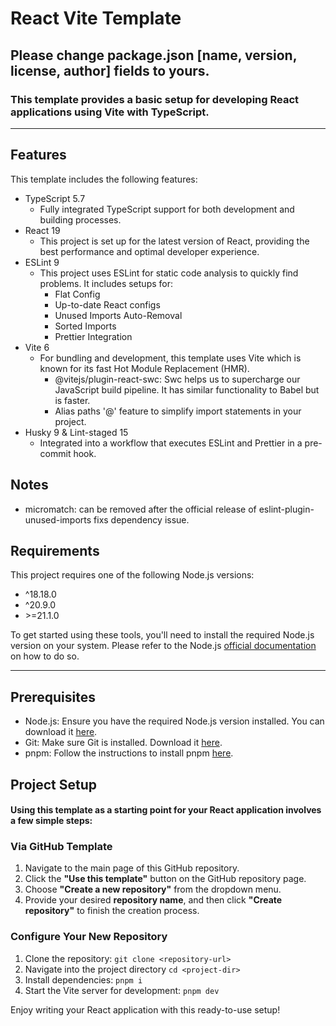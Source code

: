 # React Vite Template

## Please change package.json [name, version, license, author] fields to yours.

### This template provides a basic setup for developing React applications using Vite with TypeScript.

---

## Features

This template includes the following features:

- TypeScript 5.7
  - Fully integrated TypeScript support for both development and building processes.
- React 19
  - This project is set up for the latest version of React, providing the best performance and optimal developer experience.
- ESLint 9
  - This project uses ESLint for static code analysis to quickly find problems. It includes setups for:
    - Flat Config
    - Up-to-date React configs
    - Unused Imports Auto-Removal
    - Sorted Imports
    - Prettier Integration
- Vite 6
  - For bundling and development, this template uses Vite which is known for its fast Hot Module Replacement (HMR).
    - @vitejs/plugin-react-swc: Swc helps us to supercharge our JavaScript build pipeline. It has similar functionality to Babel but is faster.
    - Alias paths '@' feature to simplify import statements in your project.
- Husky 9 & Lint-staged 15
  - Integrated into a workflow that executes ESLint and Prettier in a pre-commit hook.

## Notes

- micromatch: can be removed after the official release of eslint-plugin-unused-imports fixs dependency issue.

## Requirements

This project requires one of the following Node.js versions:

- ^18.18.0
- ^20.9.0
- \>=21.1.0

To get started using these tools, you'll need to install the required Node.js version on your system. Please refer to the Node.js [official documentation](https://nodejs.org/) on how to do so.

---

## Prerequisites

- Node.js: Ensure you have the required Node.js version installed. You can download it [here](https://nodejs.org/).
- Git: Make sure Git is installed. Download it [here](https://git-scm.com/).
- pnpm: Follow the instructions to install pnpm [here](https://pnpm.io/installation).

## Project Setup

#### Using this template as a starting point for your React application involves a few simple steps:

### Via GitHub Template

1. Navigate to the main page of this GitHub repository.
2. Click the **"Use this template"** button on the GitHub repository page.
3. Choose **"Create a new repository"** from the dropdown menu.
4. Provide your desired **repository name**, and then click **"Create repository"** to finish the creation process.

### Configure Your New Repository

1. Clone the repository: `git clone <repository-url>`
2. Navigate into the project directory `cd <project-dir>`
3. Install dependencies: `pnpm i`
4. Start the Vite server for development: `pnpm dev`

Enjoy writing your React application with this ready-to-use setup!
